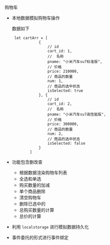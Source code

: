 购物车

- 本地数据模拟购物车操作

  数据如下

  ```
   let cartArr = [
              {
                  // id
                  cart_id: 1,
                  //  名称
                  pname: "小米汽车su7标准版",
                  // 价格
                  price: 210000,
                  // 商品的数量
                  num: 1,
                  // 商品的选中状态
                  isSelected: true
              }, {
                  // id
                  cart_id: 2,
                  //  名称
                  pname: "小米汽车su7高性能版",
                  // 价格
                  price: 300000,
                  // 商品的数量
                  num: 2,
                  // 商品的选中状态
                  isSelected: false
              }
          ]
  ```

  

- 功能包含删改查
  - 根据数据渲染购物车列表
  - 全选和单选
  - 购买数量的加减
  - 单个商品删除
  - 清空购物车
  - 删除已选中的
  - 总购买数量的计算
  - 总价的计算



- 利用 `localstorage` 进行模拟数据持久化

- 事件委托的形式进行事件绑定

  